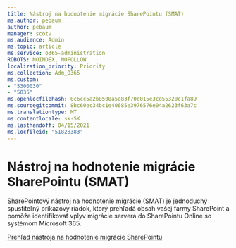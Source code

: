 ```yaml
---
title: Nástroj na hodnotenie migrácie SharePointu (SMAT)
ms.author: pebaum
author: pebaum
manager: scotv
ms.audience: Admin
ms.topic: article
ms.service: o365-administration
ROBOTS: NOINDEX, NOFOLLOW
localization_priority: Priority
ms.collection: Adm_O365
ms.custom:
- "5300030"
- "5035"
ms.openlocfilehash: 0c6cc5a2b0500a5e83f70c015e3cd55320c1fa89
ms.sourcegitcommit: 8bc60ec34bc1e40685e3976576e04a2623f63a7c
ms.translationtype: MT
ms.contentlocale: sk-SK
ms.lasthandoff: 04/15/2021
ms.locfileid: "51828383"
---
```

# <a name="sharepoint-migration-assessment-tool-smat"></a>Nástroj na hodnotenie migrácie SharePointu (SMAT)

SharePointový nástroj na hodnotenie migrácie (SMAT) je jednoduchý spustiteľný príkazový riadok, ktorý prehľadá obsah vašej farmy SharePoint a pomôže identifikovať vplyv migrácie servera do SharePointu Online so systémom Microsoft 365.

[Prehľad nástroja na hodnotenie migrácie SharePointu](https://docs.microsoft.com/sharepointmigration/overview-of-the-sharepoint-migration-assessment-tool)
